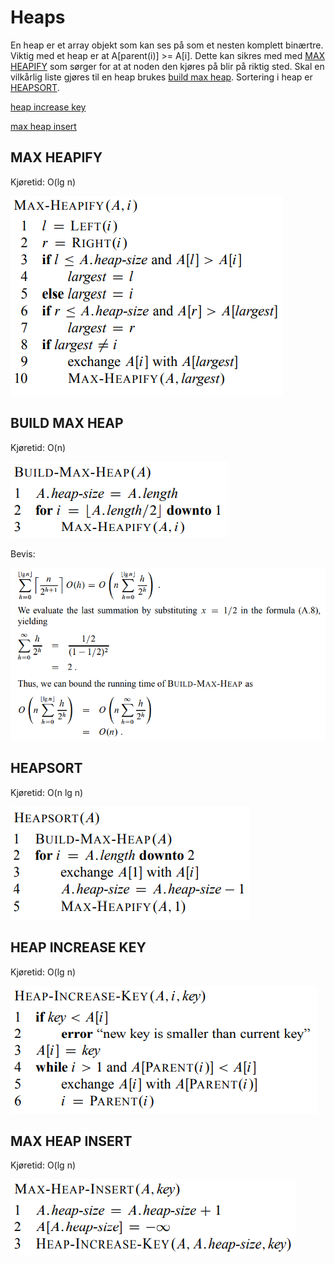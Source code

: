 # Heaps
En heap er et array objekt som kan ses på som et nesten komplett
binærtre. Viktig med et heap er at A[parent(i)] >= A[i].
Dette kan sikres med med [MAX HEAPIFY](#max-heapify) som sørger for
at at noden den kjøres på blir på riktig sted.
Skal en vilkårlig liste gjøres til en heap brukes [build max heap](#build-max-heap).
Sortering i heap er [HEAPSORT](#heapsort).

[heap increase key](#heap-increase-key)

[max heap insert](#max-heap-insert)


## MAX HEAPIFY
Kjøretid: O(lg n)

![max_heapify](bilder/MaxHeapify.PNG)

## BUILD MAX HEAP
Kjøretid: O(n)

![build_max_heap](bilder/buildMaxHeap.PNG)

Bevis:

![build_max_heap_proof](bilder/BevisBuildHeap.PNG)

## HEAPSORT
Kjøretid: O(n lg n)

![heapsort](bilder/heapsort.PNG)

## HEAP INCREASE KEY
Kjøretid: O(lg n)

![heap increase key](bilder/heapIncreaseKey.PNG)

## MAX HEAP INSERT
Kjøretid: O(lg n)

![max heap insert](bilder/maxHeapInsert.PNG)
